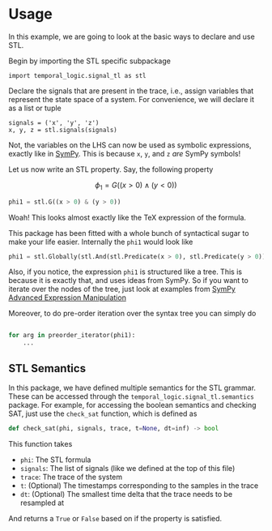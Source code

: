 # Usage

In this example, we are going to look at the basic ways to declare and use STL.

Begin by importing the STL specific subpackage

```pythonstub
import temporal_logic.signal_tl as stl
```

Declare the signals that are present in the trace, i.e., assign variables that represent the state space of a system. For convenience, we will declare it as a list or tuple

```pythonstub
signals = ('x', 'y', 'z')
x, y, z = stl.signals(signals) 
```

Not, the variables on the LHS can now be used as symbolic expressions, exactly like in [SymPy](https://www.sympy.org/en/index.html). This is because `x`, `y`, and `z` _are_ SymPy symbols!

Let us now write an STL property. Say, the following property

$$ \phi_1 = G ( (x > 0) \land (y < 0) ) $$

```python
phi1 = stl.G((x > 0) & (y > 0))
```

Woah! This looks almost exactly like the TeX expression of the formula.

This package has been fitted with a whole bunch of syntactical sugar to make your life easier. Internally the `phi1` would look like

```python
phi1 = stl.Globally(stl.And(stl.Predicate(x > 0), stl.Predicate(y > 0)))
```

Also, if you notice, the expression `phi1` is structured like a tree. This is because it is exactly that, and uses ideas from SymPy. So if you want to iterate over the nodes of the tree, just look at examples from [SymPy Advanced Expression Manipulation](https://docs.sympy.org/latest/tutorial/manipulation.html)

Moreover, to do pre-order iteration over the syntax tree you can simply do

```python

for arg in preorder_iterator(phi1):
    ...
```

## STL Semantics

In this package, we have defined multiple semantics for the STL grammar. These can be accessed through the `temporal_logic.signal_tl.semantics` package. For example, for accessing the boolean semantics and checking SAT, just use the `check_sat` function, which is defined as

```python
def check_sat(phi, signals, trace, t=None, dt=inf) -> bool
```

This function takes

- `phi`: The STL formula
- `signals`: The list of signals (like we defined at the top of this file)
- `trace`: The trace of the system
- `t`: (Optional) The timestamps corresponding to the samples in the trace
- `dt`: (Optional) The smallest time delta that the trace needs to be resampled at

And returns a `True` or `False` based on if the property is satisfied.

